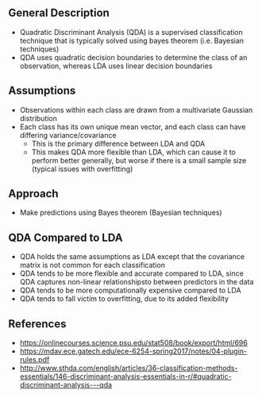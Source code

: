 ## General Description
- Quadratic Discriminant Analysis (QDA) is a supervised classification technique that is typically solved using bayes theorem (i.e. Bayesian techniques)
- QDA uses quadratic decision boundaries to determine the class of an observation, whereas LDA uses linear decision boundaries

## Assumptions
- Observations within each class are drawn from a multivariate Gaussian distribution
- Each class has its own unique mean vector, and each class can have differing variance/covariance
	- This is the primary difference between LDA and QDA
	- This makes QDA more flexible than LDA, which can cause it to perform better generally, but worse if there is a small sample size (typical issues with overfitting)

## Approach
- Make predictions using Bayes theorem (Bayesian techniques)

## QDA Compared to LDA
- QDA holds the same assumptions as LDA except that the covariance matrix is not common for each classification
- QDA tends to be more flexible and accurate compared to LDA, since QDA captures non-linear relationshipsto between predictors in the data
- QDA tends to be more computationally expensive compared to LDA
- QDA tends to fall victim to overfitting, due to its added flexibility

## References
- https://onlinecourses.science.psu.edu/stat508/book/export/html/696
- https://mdav.ece.gatech.edu/ece-6254-spring2017/notes/04-plugin-rules.pdf
- http://www.sthda.com/english/articles/36-classification-methods-essentials/146-discriminant-analysis-essentials-in-r/#quadratic-discriminant-analysis---qda
